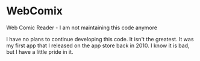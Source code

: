 WebComix
========

Web Comic Reader - I am not maintaining this code anymore

I have no plans to continue developing this code.  It isn't the greatest.  It was my first app that I released on the app store back in 2010.  I know it is bad, but I have a little pride in it.
